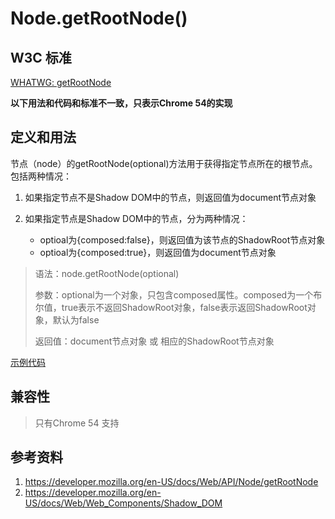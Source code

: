 # Node.getRootNode()

## W3C 标准
[WHATWG: getRootNode](https://dom.spec.whatwg.org/#dom-node-getrootnode)

**以下用法和代码和标准不一致，只表示Chrome 54的实现**

## 定义和用法
节点（node）的getRootNode(optional)方法用于获得指定节点所在的根节点。包括两种情况：

1. 如果指定节点不是Shadow DOM中的节点，则返回值为document节点对象
2. 如果指定节点是Shadow DOM中的节点，分为两种情况：

    - optioal为{composed:false}，则返回值为该节点的ShadowRoot节点对象
    - optioal为{composed:true}，则返回值为document节点对象

> 语法：node.getRootNode(optional)
>
> 参数：optional为一个对象，只包含composed属性。composed为一个布尔值，true表示不返回ShadowRoot对象，false表示返回ShadowRoot对象，默认为false
>
> 返回值：document节点对象 或 相应的ShadowRoot节点对象

[示例代码](./getRootNode().html)

## 兼容性
> 只有Chrome 54 支持

## 参考资料
1. https://developer.mozilla.org/en-US/docs/Web/API/Node/getRootNode
2. https://developer.mozilla.org/en-US/docs/Web/Web_Components/Shadow_DOM